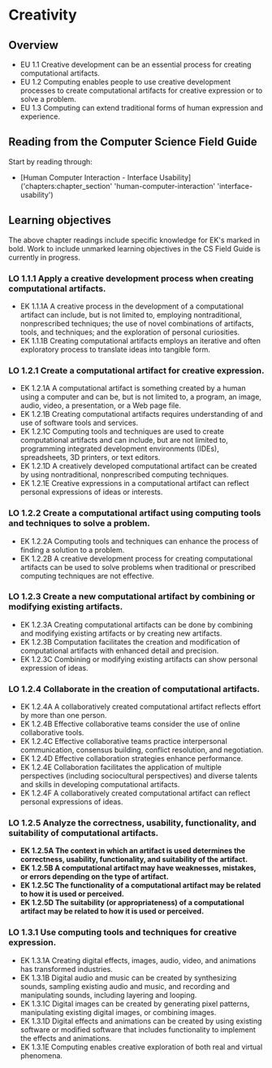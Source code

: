 # Creativity

## Overview

- EU 1.1 Creative development can be an essential process for creating computational artifacts.
- EU 1.2 Computing enables people to use creative development processes to create computational artifacts for creative expression or to solve a problem.
- EU 1.3 Computing can extend traditional forms of human expression and experience.

## Reading from the Computer Science Field Guide

Start by reading through:

- [Human Computer Interaction - Interface Usability]('chapters:chapter_section' 'human-computer-interaction' 'interface-usability')

## Learning objectives

The above chapter readings include specific knowledge for EK's marked in bold.
Work to include unmarked learning objectives in the CS Field Guide is currently in progress.

### LO 1.1.1 Apply a creative development process when creating computational artifacts.

- EK 1.1.1A A creative process in the development of a computational artifact can include, but is not limited to, employing nontraditional, nonprescribed techniques; the use of novel combinations of artifacts, tools, and techniques; and the exploration of personal curiosities.
- EK 1.1.1B Creating computational artifacts employs an iterative and often exploratory process to translate ideas into tangible form.

### LO 1.2.1 Create a computational artifact for creative expression.

- EK 1.2.1A A computational artifact is something created by a human using a computer and can be, but is not limited to, a program, an image, audio, video, a presentation, or a Web page file.
- EK 1.2.1B Creating computational artifacts requires understanding of and use of software tools and services.
- EK 1.2.1C Computing tools and techniques are used to create computational artifacts and can include, but are not limited to, programming integrated development environments (IDEs), spreadsheets, 3D printers, or text editors.
- EK 1.2.1D A creatively developed computational artifact can be created by using nontraditional, nonprescribed computing techniques.
- EK 1.2.1E Creative expressions in a computational artifact can reflect personal expressions of ideas
or interests.

### LO 1.2.2 Create a computational artifact using computing tools and techniques to solve a problem.

- EK 1.2.2A Computing tools and techniques can enhance the process of finding a solution to a problem.
- EK 1.2.2B A creative development process for creating computational artifacts can be used to solve problems when traditional or prescribed computing techniques are not effective.

### LO 1.2.3 Create a new computational artifact by combining or modifying existing artifacts.

- EK 1.2.3A Creating computational artifacts can be done by combining and modifying existing artifacts or by creating new artifacts.
- EK 1.2.3B Computation facilitates the creation and modification of computational artifacts with enhanced detail and precision.
- EK 1.2.3C Combining or modifying existing artifacts can show personal expression of ideas.

### LO 1.2.4 Collaborate in the creation of computational artifacts.

- EK 1.2.4A A collaboratively created computational artifact reflects effort by more than one person.
- EK 1.2.4B Effective collaborative teams consider the use of online collaborative tools.
- EK 1.2.4C Effective collaborative teams practice interpersonal communication, consensus building, conflict resolution, and negotiation.
- EK 1.2.4D Effective collaboration strategies enhance performance.
- EK 1.2.4E Collaboration facilitates the application of multiple perspectives (including sociocultural perspectives) and diverse talents and skills
in developing computational artifacts.
- EK 1.2.4F A collaboratively created computational artifact can reflect personal expressions of ideas.

### LO 1.2.5 Analyze the correctness, usability, functionality, and suitability of computational artifacts.

- **EK 1.2.5A The context in which an artifact is used determines the correctness, usability, functionality, and suitability of the artifact.**
- **EK 1.2.5B A computational artifact may have weaknesses, mistakes, or errors depending on the type of artifact.**
- **EK 1.2.5C The functionality of a computational artifact may be related to how it is used or perceived.**
- **EK 1.2.5D The suitability (or appropriateness) of a computational artifact may be related to how it is used or perceived.**

### LO 1.3.1 Use computing tools and techniques for creative expression.

- EK 1.3.1A Creating digital effects, images, audio, video, and animations has transformed industries.
- EK 1.3.1B Digital audio and music can be created by synthesizing sounds, sampling existing audio and music, and recording and manipulating sounds, including layering and looping.
- EK 1.3.1C Digital images can be created by generating pixel patterns, manipulating existing digital images, or combining images.
- EK 1.3.1D Digital effects and animations can be created by using existing software or modified software that includes functionality to implement the effects and animations.
- EK 1.3.1E Computing enables creative exploration of both real and virtual phenomena.
